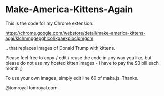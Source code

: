# Make-America-Kittens-Again

This is the code for my Chrome extension:

https://chrome.google.com/webstore/detail/make-america-kittens-agai/klchnmggepghlcolikgaekpibclpmgcm

.. that replaces images of Donald Trump with kittens.

Please feel free to copy / edit / reuse the code in any way you like, but please do not use my hosted kitten images - I have to pay the S3 bill each month ;) 

To use your own images, simply edit line 60 of maka.js. Thanks.

@tomroyal
tomroyal.com
